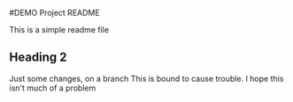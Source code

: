 #DEMO Project README

This is a simple readme file

## Heading 2

Just some changes, on a branch
This is bound to cause trouble.
I hope this isn't much of a problem
